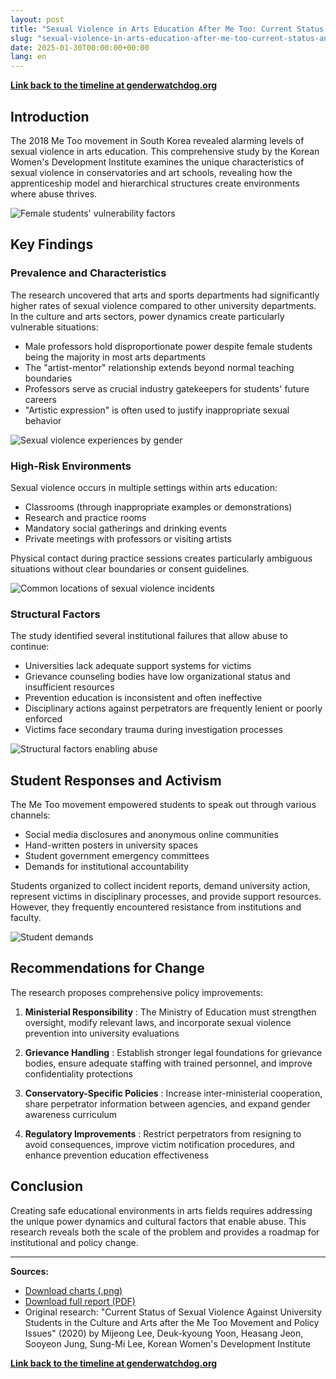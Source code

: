 ```yaml
---
layout: post
title: "Sexual Violence in Arts Education After Me Too: Current Status and Policy Issues"
slug: "sexual-violence-in-arts-education-after-me-too-current-status-and-policy-issues"
date: 2025-01-30T00:00:00+00:00
lang: en
---
```


**[Link back to the timeline at genderwatchdog.org](https://genderwatchdog.org/)**

## Introduction

The 2018 Me Too movement in South Korea revealed alarming levels of sexual violence in arts education. This comprehensive study by the Korean Women's Development Institute examines the unique characteristics of sexual violence in conservatories and art schools, revealing how the apprenticeship model and hierarchical structures create environments where abuse thrives.

![Female students' vulnerability factors](https://i.ibb.co/Jw6Hdb1w/female-vulnerability.png)

## Key Findings

### Prevalence and Characteristics

The research uncovered that arts and sports departments had significantly higher rates of sexual violence compared to other university departments. In the culture and arts sectors, power dynamics create particularly vulnerable situations:

  * Male professors hold disproportionate power despite female students being the majority in most arts departments
  * The "artist-mentor" relationship extends beyond normal teaching boundaries
  * Professors serve as crucial industry gatekeepers for students' future careers
  * "Artistic expression" is often used to justify inappropriate sexual behavior

![Sexual violence experiences by gender](https://i.ibb.co/VWgPSj87/harassment-by-gender.png)

### High-Risk Environments

Sexual violence occurs in multiple settings within arts education:

  * Classrooms (through inappropriate examples or demonstrations)
  * Research and practice rooms
  * Mandatory social gatherings and drinking events
  * Private meetings with professors or visiting artists



Physical contact during practice sessions creates particularly ambiguous situations without clear boundaries or consent guidelines.

![Common locations of sexual violence incidents](https://i.ibb.co/zhQ1c9T8/harassment-locations.png)

### Structural Factors

The study identified several institutional failures that allow abuse to continue:

  * Universities lack adequate support systems for victims
  * Grievance counseling bodies have low organizational status and insufficient resources
  * Prevention education is inconsistent and often ineffective
  * Disciplinary actions against perpetrators are frequently lenient or poorly enforced
  * Victims face secondary trauma during investigation processes

![Structural factors enabling abuse](https://i.ibb.co/9HYYDVpZ/structural-factors.png)

## Student Responses and Activism

The Me Too movement empowered students to speak out through various channels:

  * Social media disclosures and anonymous online communities
  * Hand-written posters in university spaces
  * Student government emergency committees
  * Demands for institutional accountability



Students organized to collect incident reports, demand university action, represent victims in disciplinary processes, and provide support resources. However, they frequently encountered resistance from institutions and faculty.

![Student demands](https://i.ibb.co/J94Cs03/student-demands.png)

## Recommendations for Change

The research proposes comprehensive policy improvements:

  1. **Ministerial Responsibility** : The Ministry of Education must strengthen oversight, modify relevant laws, and incorporate sexual violence prevention into university evaluations

  2. **Grievance Handling** : Establish stronger legal foundations for grievance bodies, ensure adequate staffing with trained personnel, and improve confidentiality protections

  3. **Conservatory-Specific Policies** : Increase inter-ministerial cooperation, share perpetrator information between agencies, and expand gender awareness curriculum

  4. **Regulatory Improvements** : Restrict perpetrators from resigning to avoid consequences, improve victim notification procedures, and enhance prevention education effectiveness




## Conclusion

Creating safe educational environments in arts fields requires addressing the unique power dynamics and cultural factors that enable abuse. This research reveals both the scale of the problem and provides a roadmap for institutional and policy change.

* * *

**Sources:**

  * [Download charts (.png)](https://drive.proton.me/urls/JQ0FXSJJPC#JMkuipzUtH3B)
  * [Download full report (PDF)](https://drive.proton.me/urls/BAPF2DA400#4RGLR08iLFAJ)
  * Original research: "Current Status of Sexual Violence Against University Students in the Culture and Arts after the Me Too Movement and Policy Issues" (2020) by Mijeong Lee, Deuk-kyoung Yoon, Heasang Jeon, Sooyeon Jung, Sung-Mi Lee, Korean Women's Development Institute

**[Link back to the timeline at genderwatchdog.org](https://genderwatchdog.org/)**



